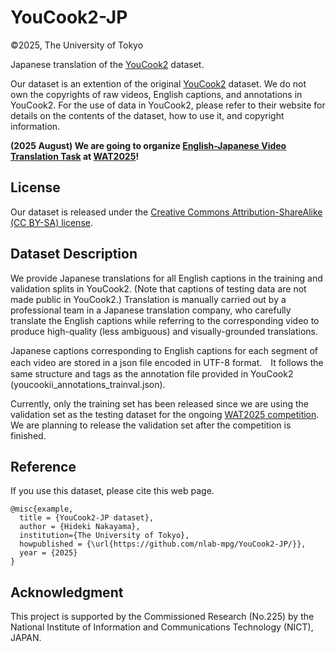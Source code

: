 # YouCook2-JP

©2025, The University of Tokyo

Japanese translation of the [YouCook2](http://youcook2.eecs.umich.edu/) dataset. 

Our dataset is an extention of the original [YouCook2](http://youcook2.eecs.umich.edu/) dataset. We do not own the copyrights of raw videos, English captions, and annotations in YouCook2. For the use of data in YouCook2, please refer to their website for details on the contents of the dataset, how to use it, and copyright information.

**(2025 August) We are going to organize [English-Japanese Video Translation Task](https://nlab-mpg.github.io/wat2025-vct-jp/) at [WAT2025](https://lotus.kuee.kyoto-u.ac.jp/WAT/WAT2025/index.html)!**


## License
Our dataset is released under the [Creative Commons Attribution-ShareAlike (CC BY-SA) license](https://creativecommons.org/licenses/by-sa/4.0/legalcode).

## Dataset Description
We provide Japanese translations for all English captions in the training and validation splits in YouCook2. (Note that captions of testing data are not made public in YouCook2.)
Translation is manually carried out by a professional team in a Japanese translation company, who carefully translate the English captions while referring to the corresponding video to produce high-quality (less ambiguous) and visually-grounded translations.

Japanese captions corresponding to English captions for each segment of each video are stored in a json file encoded in UTF-8 format.　It follows the same structure and tags as the annotation file provided in YouCook2 (youcookii_annotations_trainval.json).

Currently, only the training set has been released since we are using the validation set as the testing dataset for the ongoing [WAT2025 competition](https://nlab-mpg.github.io/wat2025-vct-jp/). We are planning to release the validation set after the competition is finished. 

## Reference
If you use this dataset, please cite this web page.

```
@misc{example,
  title = {YouCook2-JP dataset},
  author = {Hideki Nakayama},
  institution={The University of Tokyo},
  howpublished = {\url{https://github.com/nlab-mpg/YouCook2-JP/}},
  year = {2025}
}
```
## Acknowledgment
This project is supported by the Commissioned Research (No.225) by the National Institute of Information and Communications Technology (NICT), JAPAN.  
